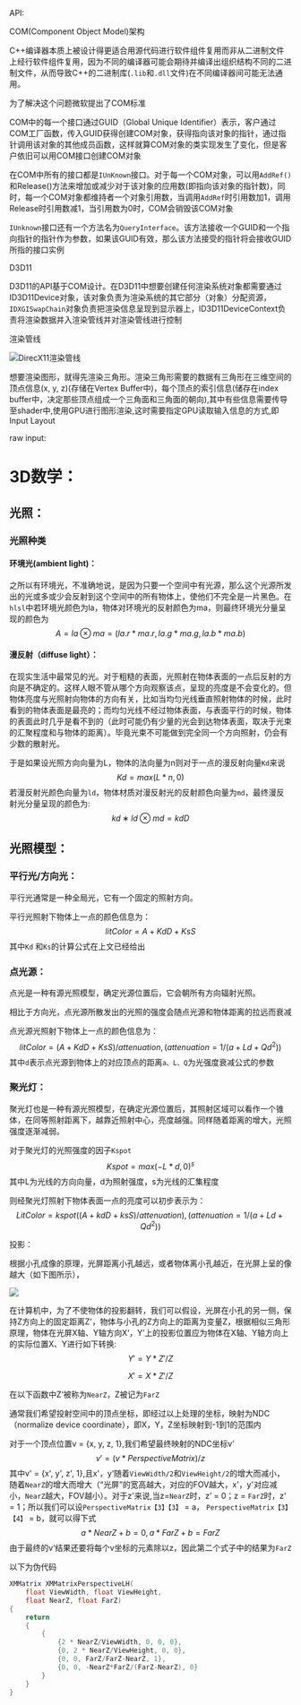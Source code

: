 API:

COM(Component Object Model)架构

C++编译器本质上被设计得更适合用源代码进行软件组件复用而非从二进制文件上经行软件组件复用，因为不同的编译器可能会期待并编译出组织结构不同的二进制文件，从而导致C++的二进制库(`.lib`和`.dll`文件)在不同编译器间可能无法通用。

为了解决这个问题微软提出了COM标准

COM中的每一个接口通过GUID（Global Unique Identifier）表示，客户通过COM工厂函数，传入GUID获得创建COM对象，获得指向该对象的指针，通过指针调用该对象的其他成员函数，这样就算COM对象的类实现发生了变化，但是客户依旧可以用COM接口创建COM对象

在COM中所有的接口都是`IUnKnown`接口。对于每一个COM对象，可以用`AddRef()`和Release()方法来增加或减少对于该对象的应用数(即指向该对象的指针数)，同时，每一个COM对象都维持者一个对象引用数，当调用`AddRef`时引用数加1，调用Release时引用数减1，当引用数为0时，COM会销毁该COM对象

`IUnknown`接口还有一个方法名为`QueryInterface`。该方法接收一个GUID和一个指向指针的指针作为参数，如果该GUID有效，那么该方法接受的指针将会接收GUID所指的接口实例

D3D11

D3D11的API基于COM设计。在D3D11中想要创建任何渲染系统对象都需要通过ID3D11Device对象，该对象负责为渲染系统的其它部分（对象）分配资源，`IDXGISwapChain`对象负责把渲染信息呈现到显示器上，ID3D11DeviceContext负责将渲染数据并入渲染管线并对渲染管线进行控制

渲染管线

![DirecX11渲染管线](DirecX11渲染管线.png)

想要渲染图形，就得先渲染三角形。渲染三角形需要的数据有三角形在三维空间的顶点信息(x, y, z)(存储在Vertex Buffer中)，每个顶点的索引信息(储存在index buffer中，决定那些顶点组成一个三角面和三角面的朝向),其中有些信息需要传导至shader中,使用GPU进行图形渲染,这时需要指定GPU读取输入信息的方式,即Input Layout

raw input:



# 3D数学：

## 光照：

### 光照种类

#### 环境光(ambient light)：

之所以有环境光，不准确地说，是因为只要一个空间中有光源，那么这个光源所发出的光或多或少会反射到这个空间中的所有物体上，使他们不完全是一片黑色。在`hlsl`中若环境光颜色为la，物体对环境光的反射颜色为ma，则最终环境光分量呈现的颜色为
$$
A=la⊗ma = (la.r * ma.r, la.g * ma.g, la.b * ma.b)
$$
#### 漫反射（diffuse light）：

在现实生活中最常见的光。对于粗糙的表面，光照射在物体表面的一点后反射的方向是不确定的。这样人眼不管从哪个方向观察该点，呈现的亮度是不会变化的。但物体亮度与光照射向物体的方向有关，比如当均匀光线垂直照射物体的时候，此时看到的物体表面是最亮的；而均匀光线不经过物体表面，与表面平行的时候，物体的表面此时几乎是看不到的（此时可能仍有少量的光会到达物体表面，取决于光束的汇聚程度和与物体的距离）。毕竟光束不可能做到完全同一个方向照射，仍会有少数的散射光。

于是如果设光照方向向量为L，物体的法向量为n则对于一点的漫反射向量`Kd`来说
$$
Kd = max(L*n, 0)
$$
若漫反射光颜色向量为`ld`，物体材质对漫反射光的反射颜色向量为`md`，最终漫反射光分量呈现的颜色为:
$$
kd∗ld⊗md=kdD
$$
## 光照模型：

### 平行光/方向光：

平行光通常是一种全局光，它有一个固定的照射方向。

平行光照射下物体上一点的颜色信息为：
$$
litColor = A + KdD + KsS 
$$
其中`Kd` 和`Ks`的计算公式在上文已经给出

### 点光源：

点光是一种有源光照模型，确定光源位置后，它会朝所有方向辐射光照。

相比于方向光，点光源所散发出的光照的强度会随点光源和物体距离的拉远而衰减

点光源光照射下物体上一点的颜色信息为：
$$
litColor = (A + KdD +KsS)/attenuation, (attenuation = 1/(a + Ld + Qd^2))
$$
其中`d`表示点光源到物体上的对应顶点的距离`a、L、Q`为光强度衰减公式的参数

### 聚光灯：

聚光灯也是一种有源光照模型，在确定光源位置后，其照射区域可以看作一个锥体，在同等照射距离下，越靠近照射中心，亮度越强。同样随着距离的增大，光照强度逐渐减弱。

对于聚光灯的光照强度的因子`Kspot`
$$
Kspot = max(-L*d, 0)^s
$$
其中L为光线的方向向量，d为照射强度，s为光线的汇集程度

则经聚光灯照射下物体表面一点的亮度可以初步表示为：
$$
LitColor=kspot((A+kdD+ksS)/attenuation), (attenuation = 1/(a + Ld + Qd^2))
$$




投影：

根据小孔成像的原理，光屏距离小孔越远，或者物体离小孔越近，在光屏上呈的像越大（如下图所示），

![](C:\Users\29478\source\repos\DIRECT~1\DIRECT~1\1.PNG)

在计算机中，为了不使物体的投影翻转，我们可以假设，光屏在小孔的另一侧，保持Z方向上的固定距离Z'，物体与小孔的Z方向上的距离为变量Z，根据相似三角形原理，物体在光屏X轴、Y轴方向X‘，Y’上的投影位置应为物体在X轴、Y轴方向上的实际位置X、Y进行如下转换:										
$$
Y' = Y * Z' / Z
$$

$$
X'= X * Z'/Z
$$

在以下函数中Z‘被称为`NearZ`，Z被记为`FarZ`

通常我们希望投射空间中的顶点坐标，即经过以上处理的坐标，映射为NDC（normalize device coordinate），即X，Y，Z坐标映射到-1到1的范围内

对于一个顶点位置v = {x, y, z, 1},我们希望最终映射的NDC坐标v’
$$
v' = (v * PerspectiveMatrix)/ z
$$
其中v' = {x', y', z', 1},且x'，y‘随着`ViewWidth/2`和`ViewHeight/2`的增大而减小，随着`NearZ`的增大而增大（“光屏”的宽高越大，对应的FOV越大，x'，y'对应减小，`NearZ`越大，FOV越小）。对于z'来说,当z=`NearZ`时，z’ = 0；z = `FarZ`时，z‘ = 1；所以我们可以设`PerspectiveMatrix【3】【3】` = a，  `PerspectiveMatrix【3】【4】` = b，就可以得下式
$$
{a * NearZ + b = 0, a * FarZ + b = FarZ}
$$
由于最终的v‘结果还要将每个v坐标的元素除以z，因此第二个式子中的结果为`FarZ`

以下为伪代码

```C++
XMMatrix XMMatrixPerspectiveLH( 
	float ViewWidth, float ViewHeight, 
	float NearZ, float FarZ)
{
	return 
    {
        { 
            {2 * NearZ/ViewWidth, 0, 0, 0},
            {0, 2 * NearZ/ViewHeight, 0, 0},
            {0, 0, FarZ/FarZ-NearZ, 1},
            {0, 0, -NearZ*FarZ/(FarZ-NearZ), 0}
        }
    }
}
```

